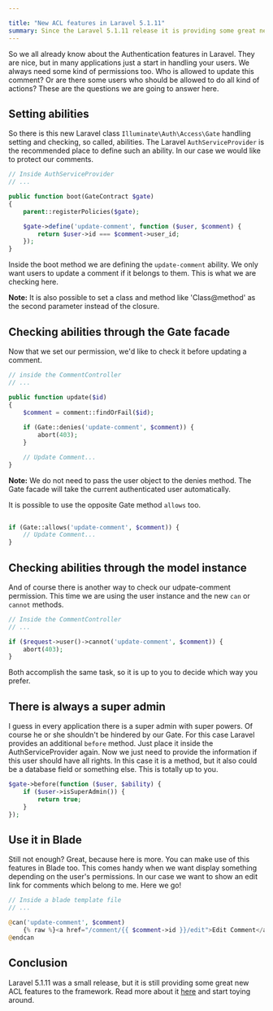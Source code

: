```yaml
---

title: "New ACL features in Laravel 5.1.11"
summary: Since the Laravel 5.1.11 release it is providing some great new authorization features. Let's dive right in.
---
```


So we all already know about the Authentication features in Laravel. They are nice, but in many applications just a start
 in handling your users. We always need some kind of permissions too. Who is allowed to update this comment? Or
   are there some users who should be allowed to do all kind of actions? These are the questions we are going to answer 
   here.

## Setting abilities
So there is this new Laravel class `Illuminate\Auth\Access\Gate` handling setting and checking, so called, abilities.
The Laravel `AuthServiceProvider` is the recommended place to define such an ability. In our case we would like to 
protect our comments.

```php
// Inside AuthServiceProvider
// ...

public function boot(GateContract $gate)
{
    parent::registerPolicies($gate);

    $gate->define('update-comment', function ($user, $comment) {
        return $user->id === $comment->user_id;
    });
}
```

Inside the boot method we are defining the `update-comment` ability. We only want users to update a 
comment if it belongs to them. This is what we are checking here.

<div class="note"><strong>Note:</strong> It is also possible to set a class and method like 'Class@method' as the second
 parameter instead of
 the closure.</div>
 
## Checking abilities through the Gate facade
 
Now that we set our permission, we'd like to check it before updating a comment.
 
```php
// inside the CommentController
// ...

public function update($id)
{
    $comment = comment::findOrFail($id);
    
    if (Gate::denies('update-comment', $comment)) {
        abort(403);
    }

    // Update Comment...
}
```

<div class="note"><strong>Note:</strong> We do not need to pass the user object to the denies method. The Gate facade 
will take the current authenticated user automatically.</div>

It is possible to use the opposite Gate method `allows` too.

```php
 
if (Gate::allows('update-comment', $comment)) {
    // Update Comment...
}

```

## Checking abilities through the model instance
And of course there is another way to check our udpate-comment permission. This time we are using the user instance 
and the new `can` or `cannot` methods.

```php
// Inside the CommentController
// ...

if ($request->user()->cannot('update-comment', $comment)) {
    abort(403);
}

```

Both accomplish the same task, so it is up to you to decide which way you prefer.

## There is always a super admin

I guess in every application there is a super admin with super powers. Of course he or she shouldn't be hindered by our 
Gate. For this case Laravel provides an additional `before` method. Just place it inside the AuthServiceProvider again. 
Now we just need to provide the information if this user should have all rights. In this case it is a method, but it 
also could be a database field or something else. This is totally up to you.

```php
$gate->before(function ($user, $ability) {
    if ($user->isSuperAdmin()) {
        return true;
    }
});
```

## Use it in Blade
Still not enough? Great, because here is more. You can make use of this features in Blade too. This comes handy when we 
want display something depending on the user's permissions. In our case we want to show an edit link for comments which 
belong to me. Here we go!

```php
// Inside a blade template file
// ...

@can('update-comment', $comment)
    {% raw %}<a href="/comment/{{ $comment->id }}/edit">Edit Comment</a>{% endraw %} 
@endcan
```

## Conclusion
Laravel 5.1.11 was a small release, but it is still providing some great new ACL features to the framework. Read more 
about it [here](http://laravel.com/docs/5.1/authorization) and start toying around.



    